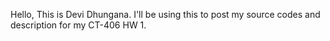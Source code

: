 Hello, This is Devi Dhungana. I'll be using this to post my source codes and description for my CT-406 HW 1. 
